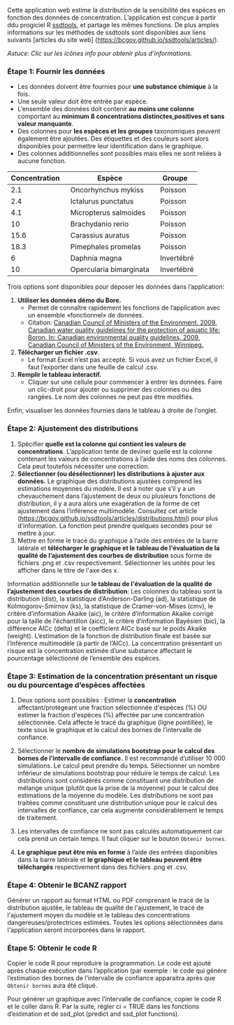 Cette application web estime la distribution de la sensibilité des espèces en fonction des données de concentration. L’application est conçue à partir ddu progiciel R [ssdtools](https://github.com/bcgov/ssdtools), et partage les mêmes fonctions. De plus amples informations sur les méthodes de ssdtools sont disponibles aux liens suivants [articles du site web] (https://bcgov.github.io/ssdtools/articles/).

*Astuce: Clic sur les icônes info pour obtenir plus d’informations.*

### Étape 1: Fournir les données

* Les données doivent être fournies pour **une substance chimique** à la fois.
* Une seule valeur doit être entrée par espèce. 
* L’ensemble des données doit contenir **au moins une colonne** comportant au **minimum 8 concentrations distinctes,positives et sans valeur manquante**.
* Des colonnes pour **les espèces et les groupes** taxonomiques peuvent également être ajoutées. Des étiquettes et des couleurs sont alors disponibles pour permettre leur identification dans le graphique. 
* Des colonnes additionnelles sont possibles mais elles ne sont reliées à aucune fonction. 

<center>

Concentration&nbsp;&nbsp; | Espèce&nbsp;&nbsp; | Groupe &nbsp;
--- | --- | ---
2.1 | Oncorhynchus mykiss &nbsp; | Poisson
2.4 | Ictalurus punctatus &nbsp;| Poisson 
4.1 | Micropterus salmoides &nbsp;| Poisson
10  | Brachydanio rerio &nbsp;| Poisson
15.6 | Carassius auratus &nbsp;| Poisson
18.3 | Pimephales promelas &nbsp;| Poisson
6 | Daphnia magna &nbsp;| Invertébré
10 | Opercularia bimarginata &nbsp;| Invertébré

</center>

Trois options sont disponibles pour déposer les données dans l’application:

1. **Utiliser les données démo du Bore.**
    - Permet de connaître rapidement les fonctions de l’application avec un ensemble «fonctionnel» de données.
    - Citation: [Canadian Council of Ministers of the Environment. 2009. Canadian water quality guidelines for the protection of aquatic life: Boron. In: Canadian  environmental  quality guidelines, 2009, Canadian Council of  Ministers of the Environment, Winnipeg.](http://ceqg-rcqe.ccme.ca/download/en/324/)
2. **Télécharger un fichier .csv**.
    - Le format Excel n’est pas accepté. Si vous avez un fichier Excel, il faut l’exporter dans une feuille de calcul .csv.
3. **Remplir le tableau interactif.**
    - Cliquer sur une cellule pour commencer à entrer les données. Faire un clic-droit pour ajouter ou supprimer des colonnes ou des rangées. Le nom des colonnes ne peut pas être modifiés. 

Enfin, visualiser les données fournies dans le tableau à droite de l'onglet.

### Étape 2: Ajustement des distributions 

1. Spécifier **quelle est la colonne qui contient les valeurs de concentrations**. L’application tente de deviner quelle est la colonne contenant les valeurs de concentrations à l’aide des noms des colonnes. Cela peut toutefois nécessiter une correction. 
2. **Sélectionner (ou désélectionner) les distributions à ajuster aux données.** Le graphique des distributions ajustées comprend les estimations moyennes du modèle. Il est à noter que s’il y a un chevauchement dans l’ajustement de deux ou plusieurs fonctions de distribution, il y a aura alors une exagération de la forme de cet ajustement dans l’inférence multimodèle. Consultez cet article (https://bcgov.github.io/ssdtools/articles/distributions.html) pour plus d’information.  La fonction peut prendre quelques secondes pour se mettre à jour. 
3. Mettre en forme le tracé du graphique à l’aide des entrées de la barre latérale et **télécharger le graphique et le tableau de l'évaluation de la qualité de l’ajustement des courbes de distribution** sous forme de fichiers .png et .csv respectivement. Sélectionner les unités pour les afficher dans le titre de l'axe des x.

Information additionnelle sur **le tableau de l'évaluation de la qualité de l’ajustement des courbes de distribution**:
Les colonnes du tableau sont la distribution (dist), la statistique d’Anderson-Darling (ad), la statistique de Kolmogorov-Smirnov (ks), la statistique de Cramer-von-Mises (cmv), le critère d’information Akaike (aic), le critère d’information Akaike corrigé pour la taille de l’échantillon (aicc), le critère d’information Bayésien (bic), la différence AICc (delta) et le coefficient AICc basé sur le poids Akaike (weight). L’estimation de la fonction de distribution finale  est basée sur l’inférence multimodèle (à partir de l’AICc). La concentration présentant un risque est la concentration estimée d’une substance affectant le pourcentage sélectionné de l’ensemble des espèces.

### Étape 3: Estimation de la concentration présentant un risque ou du pourcentage d’espèces affectées
1. Deux options sont possibles : Estimer la **concentration** affectant/protégeant une fraction sélectionnée d'espèces (%) OU estimer la fraction d'espèces (%) affectée par une concentration sélectionnée. Cela affecte le tracé du graphique (ligne pointillée), le texte sous le graphique et le calcul des bornes de l’intervalle de confiance.

2. Sélectionner le **nombre de simulations bootstrap pour le calcul des bornes de l’intervalle de confiance.** Il est recommandé d’utiliser 10 000 simulations. Le calcul peut prendre du temps.  Sélectionner un nombre inférieur de simulations bootstrap pour réduire le temps de calcul. Les distributions sont considérés comme constituant une distribution de mélange unique (plutôt que la prise de la moyenne) pour le calcul des estimations de la moyenne du modèle. Les distributions ne sont pas traitées comme constituant une distribution unique pour le calcul des intervalles de confiance, car cela augmente considérablement le temps de traitement.

3. Les intervalles de confiance ne sont pas calculés automatiquement car cela prend un certain temps. Il faut cliquer sur le bouton `Obtenir bornes`.
4. **Le graphique peut être mis en forme** à l’aide des entrées disponibles dans la barre latérale et **le graphique et le tableau peuvent être téléchargés** respectivement dans des fichiers .png et .csv.

### Étape 4: Obtenir le BCANZ rapport
Générer un rapport au format HTML ou PDF comprenant le tracé de la distribution ajustée, le tableau de qualité de l'ajustement, le tracé de l'ajustement moyen du modèle et le tableau des concentrations dangereuses/protectrices estimées. Toutes les options sélectionnées dans l'application seront incorporées dans le rapport.

### Étape 5: Obtenir le code R

Copier le code R pour reproduire la programmation. Le code est ajouté après chaque exécution dans l’application (par exemple : le code qui génère l’estimation des bornes de l’intervalle de confiance apparaitra après que `Obtenir bornes` aura été cliqué.  

Pour générer un graphique avec l’intervalle de confiance, copier le code R et le coller dans R. Par la suite, régler ci = TRUE dans les fonctions d’estimation et de ssd_plot (predict and ssd_plot functions). 
 


